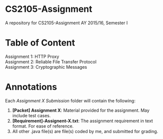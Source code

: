# CS2105-Assignment
A repository for CS2105-Assignment AY 2015/16, Semester I

# Table of Content
Assignment 1: HTTP Proxy<br>
Assignment 2: Reliable File Transfer Protocol<br>
Assignment 3: Cryptographic Messages

# Annotations
Each <i>Assignment X Submission</i> folder will contain the following:
<ol>
  <li><b>[Packet] Assignment X</b>: Material provided for the assignment. May include test cases.</li>
  <li><b>[Requirement]-Assignent-X.txt</b>: The assignment requirement in text format. For ease of reference.</li>
  <li>All other .java file(s) are file(s) coded by me, and submitted for grading.</li>
</ol>
